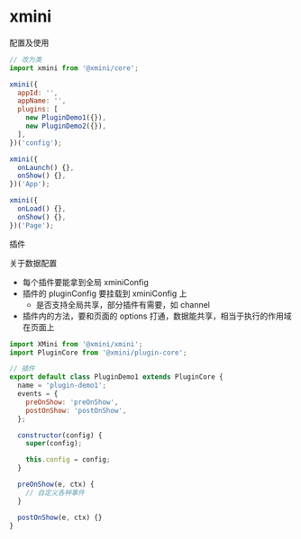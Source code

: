 # xmini

配置及使用

```js
// 改为类
import xmini from '@xmini/core';

xmini({
  appId: '',
  appName: '',
  plugins: [
    new PluginDemo1({}),
    new PluginDemo2({}),
  ],
})('config');

xmini({
  onLaunch() {},
  onShow() {},
})('App');

xmini({
  onLoad() {},
  onShow() {},
})('Page');
```

插件

关于数据配置

- 每个插件要能拿到全局 xminiConfig
- 插件的 pluginConfig 要挂载到 xminiConfig 上
  - 是否支持全局共享，部分插件有需要，如 channel
- 插件内的方法，要和页面的 options 打通，数据能共享，相当于执行的作用域在页面上

```js
import XMini from '@xmini/xmini';
import PluginCore from '@xmini/plugin-core';

// 插件
export default class PluginDemo1 extends PluginCore {
  name = 'plugin-demo1';
  events = {
    preOnShow: 'preOnShow',
    postOnShow: 'postOnShow',
  };

  constructor(config) {
    super(config);

    this.config = config;
  }

  preOnShow(e, ctx) {
    // 自定义各种事件
  }

  postOnShow(e, ctx) {}
}
```

